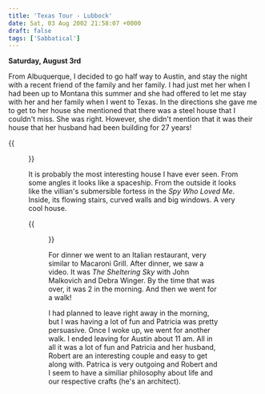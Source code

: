 ```yaml
---
title: 'Texas Tour - Lubbock'
date: Sat, 03 Aug 2002 21:58:07 +0000
draft: false
tags: ['Sabbatical']
---
```


**Saturday, August 3rd** 

From Albuquerque, I decided to go half way to Austin, and stay the night with a recent friend of the family and her family. I had just met her when I had been up to Montana this summer and she had offered to let me stay with her and her family when I went to Texas. In the directions she gave me to get to her house she mentioned that there was a steel house that I couldn't miss. She was right. However, she didn't mention that it was their house that her husband had been building for 27 years! 

{{<figure src="/images/Steel_House.jpg" alt="The Steel House" caption="The Steel House">}}

It is probably the most interesting house I have ever seen. From some angles it looks like a spaceship. From the outside it looks like the villian's submersible fortess in the _Spy Who Loved Me_. Inside, its flowing stairs, curved walls and big windows. A very cool house. 

{{<figure src="/images/Steel_House_2.jpg" alt="Inside" caption="Inside">}}

For dinner we went to an Italian restaurant, very similar to Macaroni Grill. After dinner, we saw a video. It was _The Sheltering Sky_ with John Malkovich and Debra Winger. By the time that was over, it was 2 in the morning. And then we went for a walk! 

I had planned to leave right away in the morning, but I was having a lot of fun and Patricia was pretty persuasive. Once I woke up, we went for another walk. I ended leaving for Austin about 11 am. All in all it was a lot of fun and Patricia and her husband, Robert are an interesting couple and easy to get along with. Patrica is very outgoing and Robert and I seem to have a similiar philosophy about life and our respective crafts (he's an architect).